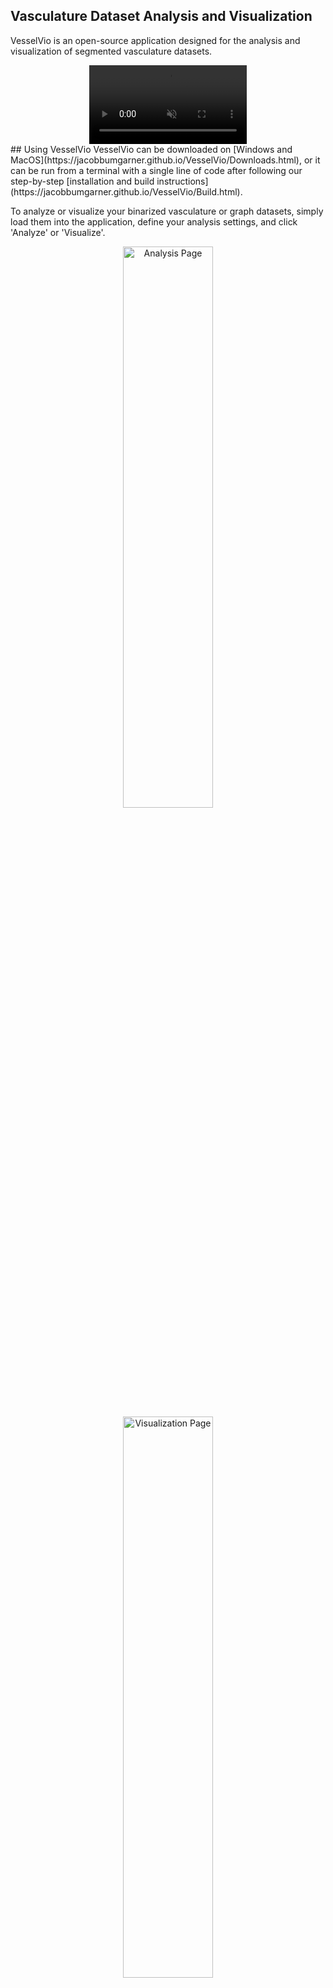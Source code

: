 
## Vasculature Dataset Analysis and Visualization
VesselVio is an open-source application designed for the analysis and visualization of segmented vasculature datasets.  
<div align="center">
 <video src="https://user-images.githubusercontent.com/70919881/121599523-28a3a480-ca11-11eb-8340-c29350998f02.mp4" width="50%" controls autoplay muted loop></video>
</div>
## Using VesselVio
VesselVio can be downloaded on [Windows and MacOS](https://jacobbumgarner.github.io/VesselVio/Downloads.html), or it can be run from a terminal with a single line of code after following our step-by-step [installation and build instructions](https://jacobbumgarner.github.io/VesselVio/Build.html). 

To analyze or visualize your binarized vasculature or graph datasets, simply load them into the application, define your analysis settings, and click 'Analyze' or 'Visualize'.

<p align="center">
 <img style="width: 48%; min-width: 300px;" alt="Analysis Page" src="https://user-images.githubusercontent.com/70919881/149365168-5822c405-bbdd-455a-a07a-f01c1afb05b8.png">
 <img style="width: 48%; min-width: 300px;" alt="Visualization Page" src="https://user-images.githubusercontent.com/70919881/149365137-fd526326-3d01-4588-a91f-1dc0f44bcb21.png">
</p>

## Downloads
Currently, VesselVio is available for download as a standalone application for computers running [Windows 10 and MacOS 11.6+](https://jacobbumgarner.github.io/VesselVio/Downloads.html). 

This application is entirely open-source and free to download under the [GNU GPLv3 license](https://github.com/JacobBumgarner/VesselVio/blob/main/LICENSE). The source code for the application can be found on our [GitHub page](https://github.com/JacobBumgarner/VesselVio).

Of course, if you use VesselVio in your research, don't forget to cite our publication in <i>[Cell Reports Methods](https://www.cell.com/cell-reports-methods/fulltext/S2667-2375(22)00044-3)</i>.

## External Resources 
It's important to remember that the application was built for the analysis of <i>segmented</i> vasculature datasets. If you're looking for resources to segment your datasets, you can check out [ClearMap](https://christophkirst.github.io/ClearMap2Documentation/html/home.html), [VesSAP](https://github.com/vessap/vessap), or [DeepVesselNet](https://github.com/giesekow/deepvesselnet). Of course, there are many more options available. 

If you're looking for help with annotating your whole-brain vasculature datasets, we'd recommend that you check out [QuickNII](https://www.nitrc.org/projects/quicknii/) as a starting point. 
